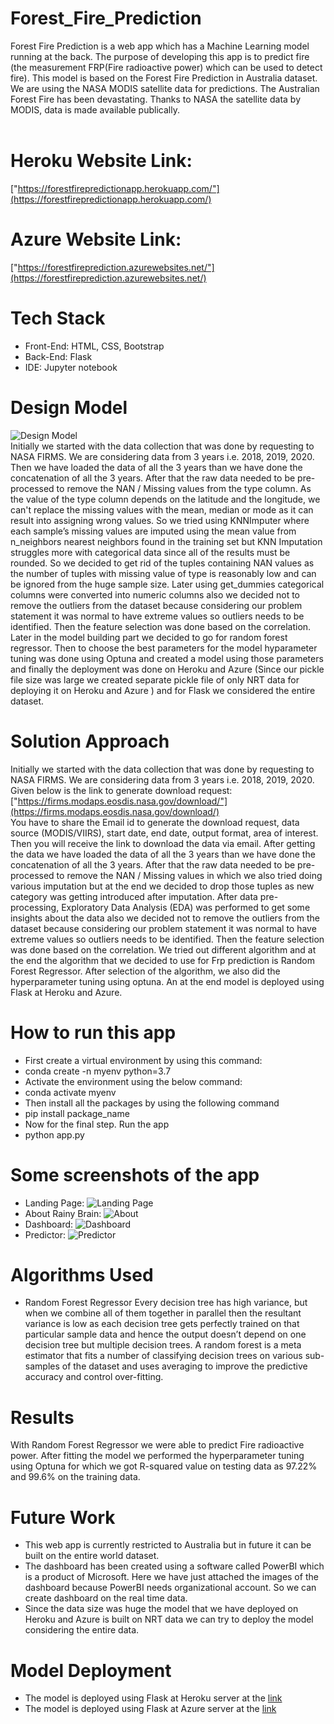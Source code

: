 # Forest_Fire_Prediction
Forest Fire Prediction is a web app which has a Machine Learning model running at the back. The purpose of developing this app is to predict fire (the measurement FRP(Fire radioactive power) which can be used to detect fire). This model is based on the Forest Fire Prediction in Australia dataset. We are using the NASA MODIS satellite data for predictions. The Australian Forest Fire has been devastating. Thanks to NASA the satellite data by MODIS, data is made available publically.<br>
<br>
# Heroku Website Link: <br>
["https://forestfirepredictionapp.herokuapp.com/"](https://forestfirepredictionapp.herokuapp.com/)
# Azure Website Link: <br>
["https://forestfireprediction.azurewebsites.net/"](https://forestfireprediction.azurewebsites.net/)

# Tech Stack
* Front-End: HTML, CSS, Bootstrap
* Back-End: Flask
* IDE: Jupyter notebook

# Design Model
![Design Model](githubimgs/design_Model.PNG)<br>
Initially we started with the data collection that was done by requesting to NASA FIRMS. We are 
considering data from 3 years i.e. 2018, 2019, 2020. Then we have loaded the data of all the 3 years than we 
have done the concatenation of all the 3 years. After that the raw data needed to be pre-processed to remove 
the NAN / Missing values from the type column. As the value of the type column depends on the latitude 
and the longitude, we can't replace the missing values with the mean, median or mode as it can result into 
assigning wrong values. So we tried using KNNImputer where each sample’s missing values are imputed 
using the mean value from n_neighbors nearest neighbors found in the training set but KNN Imputation 
struggles more with categorical data since all of the results must be rounded. So we decided to get rid of the 
tuples containing NAN values as the number of tuples with missing value of type is reasonably low and can 
be ignored from the huge sample size. Later using get_dummies categorical columns were converted into 
numeric columns also we decided not to remove the outliers from the dataset because considering our 
problem statement it was normal to have extreme values so outliers needs to be identified. Then the feature 
selection was done based on the correlation. Later in the model building part we decided to go for random 
forest regressor. Then to choose the best parameters for the model hyparameter tuning was done using 
Optuna and created a model using those parameters and finally the deployment was done on Heroku and 
Azure (Since our pickle file size was large we created separate pickle file of only NRT data for deploying it 
on Heroku and Azure ) and for Flask we considered the entire dataset.

# Solution Approach
   Initially we started with the data collection that was done by requesting to NASA FIRMS. We are 
considering data from 3 years i.e. 2018, 2019, 2020. Given below is the link to generate download request:<br>
["https://firms.modaps.eosdis.nasa.gov/download/"](https://firms.modaps.eosdis.nasa.gov/download/)<br>
   You have to share the Email id to generate the download request, data source (MODIS/VIIRS), start date, 
end date, output format, area of interest. Then you will receive the link to download the data via email. After 
getting the data we have loaded the data of all the 3 years than we have done the concatenation of all the 3 
years. After that the raw data needed to be pre-processed to remove the NAN / Missing values in which we 
also tried doing various imputation but at the end we decided to drop those tuples as new category was 
getting introduced after imputation. After data pre-processing, Exploratory Data Analysis (EDA) was 
performed to get some insights about the data also we decided not to remove the outliers from the dataset 
because considering our problem statement it was normal to have extreme values so outliers needs to be 
identified. Then the feature selection was done based on the correlation. We tried out different algorithm 
and at the end the algorithm that we decided to use for Frp prediction is Random Forest Regressor. After 
selection of the algorithm, we also did the hyperparameter tuning using optuna. An at the end model is 
deployed using Flask at Heroku and Azure.

# How to run this app
* First create a virtual environment by using this command:
* conda create -n myenv python=3.7
* Activate the environment using the below command:
* conda activate myenv
* Then install all the packages by using the following command
* pip install package_name
* Now for the final step. Run the app
* python app.py

# Some screenshots of the app
* Landing Page:
![Landing Page](githubimgs/Landingpage.PNG)
* About Rainy Brain:
![About](githubimgs/About.PNG)
* Dashboard:
![Dashboard](githubimgs/dashboard.PNG)
* Predictor:
![Predictor](githubimgs/Predictor.PNG)

# Algorithms Used
* Random Forest Regressor
 Every decision tree has high variance, but when we combine all of them together in parallel then the 
resultant variance is low as each decision tree gets perfectly trained on that particular sample data and hence 
the output doesn’t depend on one decision tree but multiple decision trees. A random forest is a meta 
estimator that fits a number of classifying decision trees on various sub-samples of the dataset and uses 
averaging to improve the predictive accuracy and control over-fitting.

# Results
 With Random Forest Regressor we were able to predict Fire radioactive power. After fitting the model 
we performed the hyperparameter tuning using Optuna for which we got R-squared value on testing data as 
97.22% and 99.6% on the training data.

# Future Work
* This web app is currently restricted to Australia but in future it can be built on the entire world 
dataset.
* The dashboard has been created using a software called PowerBI which is a product of Microsoft. 
Here we have just attached the images of the dashboard because PowerBI needs organizational 
account. So we can create dashboard on the real time data.
* Since the data size was huge the model that we have deployed on Heroku and Azure is built on NRT 
data we can try to deploy the model considering the entire data.

# Model Deployment
* The model is deployed using Flask at Heroku server at the [link](https://forestfirepredictionapp.herokuapp.com/)
* The model is deployed using Flask at Azure server at the [link](https://forestfireprediction.azurewebsites.net/)

